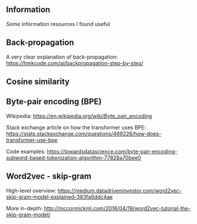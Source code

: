 ## Information

Some information resources I found useful

## Back-propagation

A very clear explanation of back-propagation: https://hmkcode.com/ai/backpropagation-step-by-step/

## Cosine similarity



## Byte-pair encoding (BPE)

Wikipedia: https://en.wikipedia.org/wiki/Byte_pair_encoding

Stack exchange article on how the transformer uses BPE: https://stats.stackexchange.com/questions/469226/how-does-transformer-use-bpe

Code examples: https://towardsdatascience.com/byte-pair-encoding-subword-based-tokenization-algorithm-77828a70bee0


## Word2vec - skip-gram

High-level overview: https://medium.datadriveninvestor.com/word2vec-skip-gram-model-explained-383fa6ddc4ae

More in-depth: http://mccormickml.com/2016/04/19/word2vec-tutorial-the-skip-gram-model/

